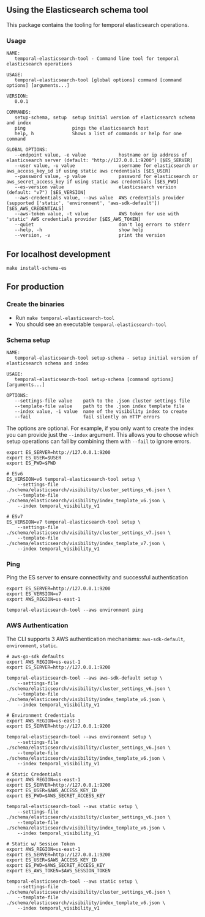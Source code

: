 ## Using the Elasticsearch schema tool
 
This package contains the tooling for temporal elasticsearch operations. 

### Usage
```
NAME:
   temporal-elasticsearch-tool - Command line tool for temporal elasticsearch operations

USAGE:
   temporal-elasticsearch-tool [global options] command [command options] [arguments...]

VERSION:
   0.0.1

COMMANDS:
   setup-schema, setup  setup initial version of elasticsearch schema and index
   ping                 pings the elasticsearch host
   help, h              Shows a list of commands or help for one command

GLOBAL OPTIONS:
   --endpoint value, -e value            hostname or ip address of elasticsearch server (default: "http://127.0.0.1:9200") [$ES_SERVER]
   --user value, -u value                username for elasticsearch or aws_access_key_id if using static aws credentials [$ES_USER]
   --password value, -p value            password for elasticsearch or aws_secret_access_key if using static aws credentials [$ES_PWD]
   --es-version value                    elasticsearch version (default: "v7") [$ES_VERSION]
   --aws-credentials value, --aws value  AWS credentials provider (supported ['static', 'environment', 'aws-sdk-default']) [$ES_AWS_CREDENTIALS]
   --aws-token value, -t value           AWS token for use with 'static' AWS credentials provider [$ES_AWS_TOKEN]
   --quiet                               don't log errors to stderr
   --help, -h                            show help
   --version, -v                         print the version
```

## For localhost development
``` 
make install-schema-es
```

## For production

### Create the binaries
- Run `make temporal-elasticsearch-tool`
- You should see an executable `temporal-elasticsearch-tool`

### Schema setup
```
NAME:
   temporal-elasticsearch-tool setup-schema - setup initial version of elasticsearch schema and index

USAGE:
   temporal-elasticsearch-tool setup-schema [command options] [arguments...]

OPTIONS:
   --settings-file value    path to the .json cluster settings file
   --template-file value    path to the .json index template file
   --index value, -i value  name of the visibility index to create
   --fail                   fail silently on HTTP errors
```

The options are optional. For example, if you only want to create the index you can provide just the `--index` argument. This allows you to choose which setup operations can fail by combining them with `--fail` to ignore errors.

```
export ES_SERVER=http://127.0.0.1:9200
export ES_USER=$USER
export ES_PWD=$PWD

# ESv6
ES_VERSION=v6 temporal-elasticsearch-tool setup \
    --settings-file ./schema/elasticsearch/visibility/cluster_settings_v6.json \
    --template-file ./schema/elasticsearch/visibility/index_template_v6.json \
    --index temporal_visibility_v1 

# ESv7
ES_VERSION=v7 temporal-elasticsearch-tool setup \
    --settings-file ./schema/elasticsearch/visibility/cluster_settings_v7.json \
    --template-file ./schema/elasticsearch/visibility/index_template_v7.json \
    --index temporal_visibility_v1 
```

### Ping
Ping the ES server to ensure connectivity and successful authentication

```
export ES_SERVER=http://127.0.0.1:9200
export ES_VERSION=v7
export AWS_REGION=us-east-1

temporal-elasticsearch-tool --aws environment ping 
```

### AWS Authentication
The CLI supports 3 AWS authentication mechanisms: `aws-sdk-default`, `environment`, `static`.

```
# aws-go-sdk defaults
export AWS_REGION=us-east-1
export ES_SERVER=http://127.0.0.1:9200

temporal-elasticsearch-tool --aws aws-sdk-default setup \
    --settings-file ./schema/elasticsearch/visibility/cluster_settings_v6.json \
    --template-file ./schema/elasticsearch/visibility/index_template_v6.json \
    --index temporal_visibility_v1 
```

```
# Environment Credentials
export AWS_REGION=us-east-1
export ES_SERVER=http://127.0.0.1:9200

temporal-elasticsearch-tool --aws environment setup \
    --settings-file ./schema/elasticsearch/visibility/cluster_settings_v6.json \
    --template-file ./schema/elasticsearch/visibility/index_template_v6.json \
    --index temporal_visibility_v1 
```

```
# Static Credentials
export AWS_REGION=us-east-1
export ES_SERVER=http://127.0.0.1:9200
export ES_USER=$AWS_ACCESS_KEY_ID
export ES_PWD=$AWS_SECRET_ACCESS_KEY

temporal-elasticsearch-tool --aws static setup \
    --settings-file ./schema/elasticsearch/visibility/cluster_settings_v6.json \
    --template-file ./schema/elasticsearch/visibility/index_template_v6.json \
    --index temporal_visibility_v1 
```

```
# Static w/ Session Token
export AWS_REGION=us-east-1
export ES_SERVER=http://127.0.0.1:9200
export ES_USER=$AWS_ACCESS_KEY_ID
export ES_PWD=$AWS_SECRET_ACCESS_KEY
export ES_AWS_TOKEN=$AWS_SESSION_TOKEN

temporal-elasticsearch-tool --aws static setup \
    --settings-file ./schema/elasticsearch/visibility/cluster_settings_v6.json \
    --template-file ./schema/elasticsearch/visibility/index_template_v6.json \
    --index temporal_visibility_v1 
```
